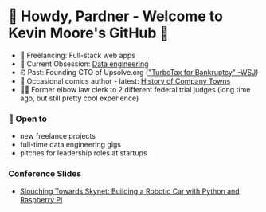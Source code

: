 # 🤠 Howdy, Pardner - Welcome to Kevin Moore's GitHub 🤠

- 🤖 Freelancing: Full-stack web apps
- 🔭 Current Obsession: [Data engineering](https://github.com/DataTalksClub/data-engineering-zoomcamp) 
- ⏰ Past: Founding CTO of Upsolve.org (["TurboTax for Bankruptcy" -WSJ](https://www.wsj.com/articles/for-struggling-consumers-a-cheaper-way-to-file-for-bankruptcy-1505096071))
- 🎨 Occasional comics author - latest: [History of Company Towns](https://thenib.com/company-towns-history/)
- 🧑‍⚖️ Former elbow law clerk to 2 different federal trial judges (long time ago, but still pretty cool experience)

###  👋 Open to 
* new freelance projects
* full-time data engineering gigs
* pitches for leadership roles at startups

### Conference Slides
* [Slouching Towards Skynet: Building a Robotic Car with Python and Raspberry Pi](https://docs.google.com/presentation/d/e/2PACX-1vSab4J4hUtDmXK50V8a-oElv9XWEmnzTCKypJb_5Zqh1i1RRwM-HaIojah55LnUANJJkR_RZb8pNvOm/pub?start=false&loop=false&delayms=10000)

<!--
- 👯 I’m looking to collaborate on ...
- 🤔 I’m looking for help with ...
- 💬 Ask me about ...
- 📫 How to reach me: ...
-->
